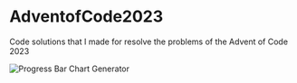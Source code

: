 # AdventofCode2023
Code solutions that I made for resolve the problems of the Advent of Code 2023

![Progress Bar Chart Generator](https://github.com/SrMarugan/AdventofCode2023/assets/115635629/0dd3c131-64f6-4cbe-a37a-7e8e7cb499b2)
